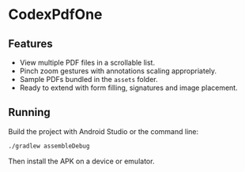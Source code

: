 # CodexPdfOne



## Features

- View multiple PDF files in a scrollable list.
- Pinch zoom gestures with annotations scaling appropriately.
- Sample PDFs bundled in the `assets` folder.
- Ready to extend with form filling, signatures and image placement.

## Running

Build the project with Android Studio or the command line:

```bash
./gradlew assembleDebug
```

Then install the APK on a device or emulator.


